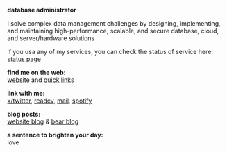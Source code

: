 
**database administrator**

I solve complex data management challenges by designing, implementing, and maintaining high-performance, scalable, and secure database, cloud, and server/hardware solutions

if you usa any of my services, you can check the status of service here:<br>
[status page](https://status-page.yuricunha.com/)

**find me on the web:**<br>
[website](https://yuricunha.com) and [quick links](https://links.yuricunha.com)

**link with me:**<br>
[x/twitter](https://twitter.com/isyuricunha), [readcv](https://read.cv/isyuricunha), [mail](mailto:me@yuricunha.com), [spotify](https://open.spotify.com/user/22wrcoowop6hb63heywvtaypy?si=e1e818483a1a43a1)

**blog posts:**<br>
[website blog](https://yuricunha.com/blog/reflections-of-a-conflicted-impostor) & [bear blog](https://yuricunha.bearblog.dev/)

**a sentence to brighten your day:**<br>
    love
